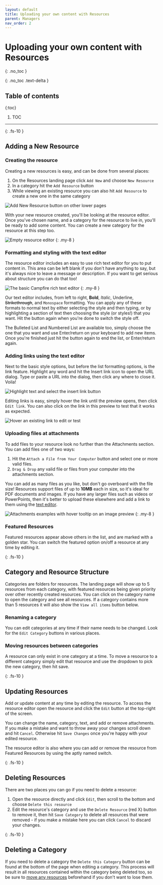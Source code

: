 ```yaml
---
layout: default
title: Uploading your own content with Resources
parent: Managers
nav_order: 2
---
```


# Uploading your own content with Resources
{: .no_toc }

{: .no_toc .text-delta }

## Table of contents

{:toc}

1. TOC

---

{: .fs-10 }

## Adding a New Resource

### Creating the resource

Creating a new resources is easy, and can be done from several places:

1. On the Resources landing page click `Add New` and choose `New Resource`
2. In a category hit the `Add Resource` button
3. While viewing an existing resource you can also hit `Add Resource` to create a new one in the same category

![Add New Resource button on other lower pages](./assets/resources/add-resource.png)

With your new resource created, you'll be looking at the resource editor. Once you've chosen name, and a category for the resource to live in, you'll be ready to add some content. You can create a new category for the resource at this step too.

![Empty resource editor](./assets/resources/resource-editor-new-resource.png)
{: .my-8 }

### Formatting and styling with the text editor

The resource editor includes an easy to use rich text editor for you to put content in. This area can be left blank if you don't have anything to say, but it's always nice to leave a message or description. If you want to get serious about structure you can do that too!

![The basic Campfire rich text editor](./assets/resources/text-editor.png)
{: .my-8 }

Our text editor includes, from left to right, **Bold**, _Italic_, Underline, ~~Strikethrough~~, and `Monospace` formatting. You can apply any of these formats to normal text by either selecting the style and then typing, or by highlighting a section of text then choosing the style (or styles!) that you want. Hit the button again when you're done to switch the style off.

The Bulleted List and Numbered List are available too, simply choose the one that you want and use Enter/return on your keyboard to add new items. Once you're finished just hit the button again to end the list, or Enter/return again.

### Adding links using the text editor

Next to the basic style options, but before the list formatting options, is the link feature. Highlight any word and hit the Insert link icon to open the URL dialog. Type or paste a URL into the dialog, then click any where to close it. Voila!

![Highlight text and select the insert link button](./assets/resources/hover-highlight-and-url-dialog.png)

Editing links is easy, simply hover the link until the preview opens, then click `Edit link`. You can also click on the link in this preview to test that it works as expected.

![Hover an existing link to edit or test](./assets/resources/link-edit-hover.png)

### Uploading files at attachments

To add files to your resource look no further than the Attachments section. You can add files one of two ways:

1. Hit the `Attach a File from Your Computer` button and select one or more valid files.
2. `Drag & Drop` any valid file or files from your computer into the attachments section.

You can add as many files as you like, but don't go overboard with the file size! Resources support files of up to **10MB** each in size, so it's ideal for PDF documents and images. If you have any larger files such as videos or PowerPoints, then it's better to upload these elsewhere and add a link to them using the [text editor](#Formatting-and-styling-with-the-text-editor).

![Attachments examples with hover tooltip on an image preview](./assets/resources/attachments.png)
{: .my-8 }

### Featured Resources

Featured resources appear above others in the list, and are marked with a golden star. You can switch the featured option on/off a resource at any time by editing it.

{: .fs-10 }

## Category and Resource Structure

Categories are folders for resources. The landing page will show up to 5 resources from each category, with featured resources being given priority over other recently created resources. You can click on the category name to open the category and see all resources. If a category contains more than 5 resources it will also show the `View all items` button below.

### Renaming a category

You can edit categories at any time if their name needs to be changed. Look for the `Edit Category` buttons in various places.

### Moving resources between categories

A resource can only exist in one category at a time. To move a resource to a different category simply edit that resource and use the dropdown to pick the new category, then hit save.

{: .fs-10 }

## Updating Resources

Add or update content at any time by editing the resource. To access the resource editor open the resource and click the `Edit` button at the top-right of the screen.

You can change the name, category, text, and add or remove attachments. If you make a mistake and want to throw away your changes scroll down and hit `Cancel`. Otherwise hit `Save Changes` once you're happy with your edited resource.

The resource editor is also where you can add or remove the resource from Featured Resources by using the aptly named switch.

{: .fs-10 }

## Deleting Resources

There are two places you can go if you need to delete a resource:

1. Open the resource directly and click `Edit`, then scroll to the bottom and choose `Delete this resource`
2. Edit the resource's category and use the `Delete Resource` (red X) button to remove it, then hit `Save Category` to delete all resources that were removed - if you make a mistake here you can click `Cancel` to discard your changes.

{: .fs-10 }

## Deleting a Category

If you need to delete a category the `Delete this Category` button can be found at the bottom of the page when editing a category. This process will result in all resources contained within the category being deleted too, so be sure to [move any resources](#Moving-resources-between-categories) beforehand if you don't want to lose them.
